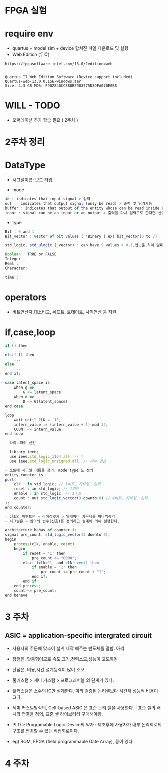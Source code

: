# FPGA 실험

# require env

- quartus + model sim + device 합쳐진 파일 다운로드 및 실행
- Web Edition (무료)

```
https://fpgasoftware.intel.com/13.0/?edition=web


Quartus II Web Edition Software (Device support included)
Quartus-web-13.0.0.156-windows.tar
Size: 4.3 GB MD5: F902840CC880BE903775D3DFA070E0B8

```

# WILL - TODO

- 오퍼레이션 추가 학습 필요 ( 2주차 )

# 2주차 정리

# DataType

- 시그널이름: 모드 타입;

- mode

```js
in : indicates that input signal > 입력
out :  indicates that output signal (only be read) > 출력 및 읽기가능
buffer : indicates that output of the entity whose can be read inside entity architecture > 출력으로도 사용, 그 값을 다시 또 읽고 쓴다면 buffer로 선언
inout : signal can be an input or an output > 출력을 다시 입력으로 쓴다면 선언
```

- type

```js
Bit : 0 and 1
Bit_vector : vector of bit values ( *Binary ) ex) bit_vector(0 to 7)

std_logic, std_ulogic (_vector) : can have 9 values > 0,1,언노운,하이 임피던스, 등등 9가지 값을 사용

Boolean : TRUE or FALSE
Integer :
Real :
Character:

time :

```

# operators

- 비트연산자,대소비교, 쉬프트, 로테이트, 사칙연산 등 지원

# if,case,loop

```js
if () then
    ...
elsif () then
    ...
else
    ...
end if;
```

```js
case latent_space is
    when g =>
        G <= latent_space
    when d =>
        D <= G(latent_space)
end case;
```

```js
loop
    wait until CLK = '1';
    intern_value := (intern_value + 1) mod 32;
    COUNT <= intern_value;
end loop

```

```js
- 라이브러리 선언

  library ieee;
  use ieee.std_logic_1164.all; // ?
  use ieee.std_logic_unsigned.all; // 대수 연산

```

```js
- 포트에 시그널 이름을 정의, mode type 도 정의
entity counter is
port(
	clk : in std_logic; // 1비트, 자료형, 입력
	reset : in std_logic; // 1비트
	enable : in std_logic; // 1ㅣ트
	count : out std_logic_vector(3 downto 0) // 4비트, 자료형, 입력
);
end counter;
```

```js
- clk의 이벤트는 = 라이징엣지 > 일때마다 카운터를 하나씩증가
- 시그널은 = 임의의 변수(신호)를 정의하고 설계에 의해 실행한다.

architecture behav of counter is
signal pre_count: std_logic_vector(3 downto 0);
begin
	process(clk, enable, reset)
	begin
		if reset = '1' then
			pre_count <= "0000";
		elsif (clk='1' and clk'event) then
            if enable = '1' then
                pre_count <= pre_count + "1";
            end if;
        end if
    end process;
    count <= pre_count;
end behave
```

# 3 주차

## ASIC = application-specific intergrated circuit

- 사용자의 주문에 맞추어 설계 제작 해주는 반도체를 말함. 아씩
- 장점은, 맞춤형이므로 속도,크기,전력소모,성능이 고도화됨
- 단점은, 비용,시간,설계능력이 많이 소모

- 풀커스텀 > 세미 커스텀 > 프로그래머블 의 단계가 있다.

- 풀커스텀은 소수의 IC만 설계한다. 미리 검증된 논리셀보다 시간적 성능적 비용이 크다.

- 세미 커스텀방식의, Cell-based ASIC 은 표준 논리 셀을 사용한다. | 표준 셀의 배치와 연결을 정의, 표준 셀 라이브러리 구매해야함.

- PLD > Programable Logic Device의 약자 : 제조후에 사용자가 내부 논리회로의 구조를 변경할 수 있는 직접회로이다.
- eg) ROM, FPGA (field programmable Gate Array), 등이 있다.

# 4 주차
